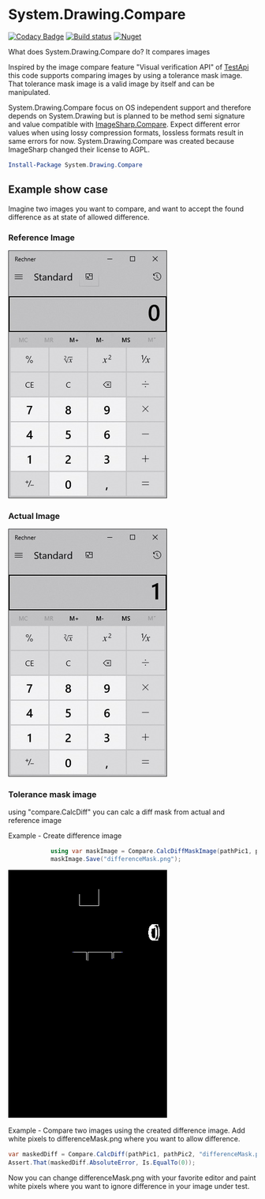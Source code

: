 # System.Drawing.Compare

[![Codacy Badge](https://api.codacy.com/project/badge/Grade/047661adb1e34391894f09c6583ec4af)](https://app.codacy.com/gh/Codeuctivity/System.Drawing.Compare?utm_source=github.com&utm_medium=referral&utm_content=Codeuctivity/System.Drawing.Compare&utm_campaign=Badge_Grade_Dashboard) [![Build status](https://ci.appveyor.com/api/projects/status/jsg2b337cyottdwx/branch/master?svg=true)](https://ci.appveyor.com/project/stesee/system-drawing-compare/branch/master) [![Nuget](https://img.shields.io/nuget/v/System.Drawing.Compare.svg)](https://www.nuget.org/packages/System.Drawing.Compare/)

What does System.Drawing.Compare do? It compares images

Inspired by the image compare feature "Visual verification API" of [TestApi](https://blogs.msdn.microsoft.com/ivo_manolov/2009/04/20/introduction-to-testapi-part-3-visual-verification-apis/) this code supports comparing images by using a tolerance mask image. That tolerance mask image is a valid image by itself and can be manipulated.

System.Drawing.Compare focus on OS independent support and therefore depends on System.Drawing but is planned to be method semi signature and value compatible with [ImageSharp.Compare](https://github.com/Codeuctivity/ImageSharp.Compare). Expect different error values when using lossy compression formats, lossless formats result in same errors for now. System.Drawing.Compare was created because ImageSharp changed their license to AGPL.

```PowerShell
Install-Package System.Drawing.Compare
```

## Example show case

Imagine two images you want to compare, and want to accept the found difference as at state of allowed difference.

### Reference Image

![actual image](./Compare.Tests/TestData/Calc0.jpg "Refernce Image")

### Actual Image

![actual image](./Compare.Tests/TestData/Calc1.jpg "Refernce Image")

### Tolerance mask image

using "compare.CalcDiff" you can calc a diff mask from actual and reference image

Example - Create difference image

```csharp
            using var maskImage = Compare.CalcDiffMaskImage(pathPic1, pathPic2);
            maskImage.Save("differenceMask.png");
```

![differenceMask.png](./Compare.Tests/TestData/differenceMask.png "differenceMask.png")

Example - Compare two images using the created difference image. Add white pixels to  differenceMask.png where you want to allow difference.

```csharp
var maskedDiff = Compare.CalcDiff(pathPic1, pathPic2, "differenceMask.png");
Assert.That(maskedDiff.AbsoluteError, Is.EqualTo(0));
```

Now you can change differenceMask.png with your favorite editor and paint white pixels where you want to ignore difference in your image under test.